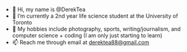 - 👋  Hi, my name is @DerekTea
- 👀  I’m currently a 2nd year life science student at the University of Toronto 
- 🌱  My hobbies include photography, sports, writing/journalism, and computer science + coding (I am only just starting to learn)
- 📫  Reach me through email at derektea88@gmail.com

<!---
DerekTea/DerekTea is a ✨ special ✨ repository because its `README.md` (this file) appears on your GitHub profile.
You can click the Preview link to take a look at your changes.
--->
